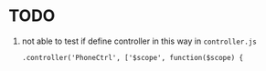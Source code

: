 
# TODO

1. not able to test if define controller in this way in `controller.js`

   `.controller('PhoneCtrl', ['$scope', function($scope) {`

